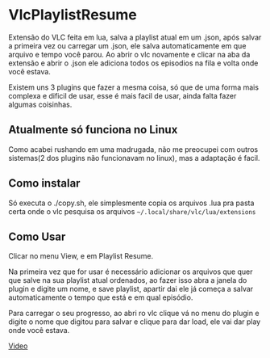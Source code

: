 # VlcPlaylistResume

Extensão do VLC feita em lua, salva a playlist atual em um .json, após salvar a primeira vez ou carregar um .json, ele salva automaticamente em que arquivo e tempo você parou. Ao abrir o vlc novamente e clicar na aba da extensão e abrir o .json ele adiciona todos os episodios na fila e volta onde você estava.

Existem uns 3 plugins que fazer a mesma coisa, só que de uma forma mais complexa e dificil de usar, esse é mais facil de usar, ainda falta fazer algumas coisinhas.

## Atualmente só funciona no Linux
Como acabei rushando em uma madrugada, não me preocupei com outros sistemas(2 dos plugins não funcionavam no linux), mas a adaptação é facil.

## Como instalar
Só executa o ./copy.sh, ele simplesmente copia os arquivos .lua pra pasta certa onde o vlc pesquisa os arquivos ``~/.local/share/vlc/lua/extensions``

## Como Usar
Clicar no menu View, e em Playlist Resume.  

Na primeira vez que for usar é necessário adicionar os arquivos que quer que salve na sua playlist atual ordenados, ao fazer isso abra a janela do plugin e digite um nome, e save playlist, apartir dai ele já começa a salvar automaticamente o tempo que está e em qual episódio.

Para carregar o seu progresso, ao abri ro vlc clique vá no menu do plugin e digite o nome que digitou para salvar e clique para dar load, ele vai dar play onde você estava.

[Video](https://www.youtube.com/watch?v=K4_bagnvx7)